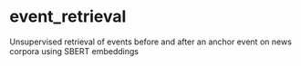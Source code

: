 # event_retrieval
Unsupervised retrieval of events before and after an anchor event on news corpora using SBERT embeddings
